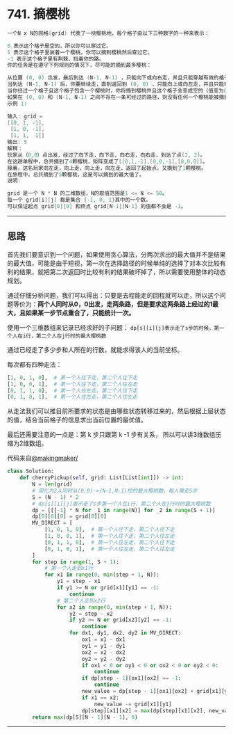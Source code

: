# 741. 摘樱桃

```c++
一个N x N的网格(grid) 代表了一块樱桃地，每个格子由以下三种数字的一种来表示：

0 表示这个格子是空的，所以你可以穿过它。
1 表示这个格子里装着一个樱桃，你可以摘到樱桃然后穿过它。
-1 表示这个格子里有荆棘，挡着你的路。
你的任务是在遵守下列规则的情况下，尽可能的摘到最多樱桃：

从位置 (0, 0) 出发，最后到达 (N-1, N-1) ，只能向下或向右走，并且只能穿越有效的格子（即只可以穿过值为0或者1的格子）；
当到达 (N-1, N-1) 后，你要继续走，直到返回到 (0, 0) ，只能向上或向左走，并且只能穿越有效的格子；
当你经过一个格子且这个格子包含一个樱桃时，你将摘到樱桃并且这个格子会变成空的（值变为0）；
如果在 (0, 0) 和 (N-1, N-1) 之间不存在一条可经过的路径，则没有任何一个樱桃能被摘到。
示例 1:

输入: grid =
[[0, 1, -1],
 [1, 0, -1],
 [1, 1,  1]]
输出: 5
解释： 
玩家从（0,0）点出发，经过了向下走，向下走，向右走，向右走，到达了点(2, 2)。
在这趟单程中，总共摘到了4颗樱桃，矩阵变成了[[0,1,-1],[0,0,-1],[0,0,0]]。
接着，这名玩家向左走，向上走，向上走，向左走，返回了起始点，又摘到了1颗樱桃。
在旅程中，总共摘到了5颗樱桃，这是可以摘到的最大值了。
说明:

grid 是一个 N * N 的二维数组，N的取值范围是1 <= N <= 50。
每一个 grid[i][j] 都是集合 {-1, 0, 1}其中的一个数。
可以保证起点 grid[0][0] 和终点 grid[N-1][N-1] 的值都不会是 -1。
```

---

## 思路

首先我们要意识到一个问题，如果使用贪心算法，分两次求出的最大值并不是结果的最大值，可能是由于短视，第一次在选择路径的时候单纯的选择了对本次比较有利的结果，就把第二次返回时比较有利的结果破坏掉了，所以需要使用整体的动态规划。

通过仔细分析问题，我们可以得出：只要是去程能走的回程就可以走，所以这个问题等价为：**两个人同时从0，0出发，走两条路，但是要求这两条路上经过的1最大，且如果某一步节点重合了，只能统计一次。**

使用一个三维数组来记录已经求好的子问题： `dp[s][i][j]表示走了s步的时候，第一个人在i行，第二个人在j行时的最大樱桃数`

通过已经走了多少步和人所在的行数，就能求得该人的当前坐标。

每次都有四种走法：

```python
[1, 0, 1, 0],  # 第一个人往下走，第二个人往下走
[1, 0, 0, 1],  # 第一个人往下走，第二个人往左走
[0, 1, 1, 0],  # 第一个人往左走，第二个人往下走
[0, 1, 0, 1],  # 第一个人往左走，第二个人往左走
```

从走法我们可以推目前所要求的状态是由哪些状态转移过来的，然后根据上层状态的值，结合当前格子的信息求出当前位置的最优值。

最后还需要注意的一点是：第 k 步只跟第 k -1 步有关系， 所以可以讲3维数组压缩为2维数组。

代码来自[@makingmaker/](https://leetcode-cn.com/u/makingmaker/)

```python
class Solution:
    def cherryPickup(self, grid: List[List[int]]) -> int:
        N = len(grid)
        # 简化为2人同时从(0,0)->(N-1,N-1)捡的最大樱桃数，每人需走S步
        S = (N - 1) * 2
        # dp[s][i][j]表示走了s步第一个人在i行，第二个人在j行时的最大樱桃数
        dp = [[[-1] * N for _1 in range(N)] for _2 in range(S + 1)]
        dp[0][0][0] = grid[0][0]
        MV_DIRECT = [
            [1, 0, 1, 0],  # 第一个人往下走，第二个人往下走
            [1, 0, 0, 1],  # 第一个人往下走，第二个人往左走
            [0, 1, 1, 0],  # 第一个人往左走，第二个人往下走
            [0, 1, 0, 1],  # 第一个人往左走，第二个人往左走
        ]
        for step in range(1, S + 1):
            # 第一个人走到x1行
            for x1 in range(0, min(step + 1, N)):
                y1 = step - x1
                if y1 >= N or grid[x1][y1] == -1:
                    continue
                # 第二个人走到x2行
                for x2 in range(0, min(step + 1, N)):
                    y2 = step - x2
                    if y2 >= N or grid[x2][y2] == -1:
                        continue
                    for dx1, dy1, dx2, dy2 in MV_DIRECT:
                        ox1 = x1 - dx1
                        oy1 = y1 - dy1
                        ox2 = x2 - dx2
                        oy2 = y2 - dy2
                        if ox1 < 0 or oy1 < 0 or ox2 < 0 or oy2 < 0:
                            continue
                        if dp[step - 1][ox1][ox2] == -1:
                            continue
                        new_value = dp[step - 1][ox1][ox2] + grid[x1][y1] + grid[x2][y2]
                        if x1 == x2:
                            new_value -= grid[x1][y1]
                        dp[step][x1][x2] = max(dp[step][x1][x2], new_value)
        return max(dp[S][N - 1][N - 1], 0)
```

---



